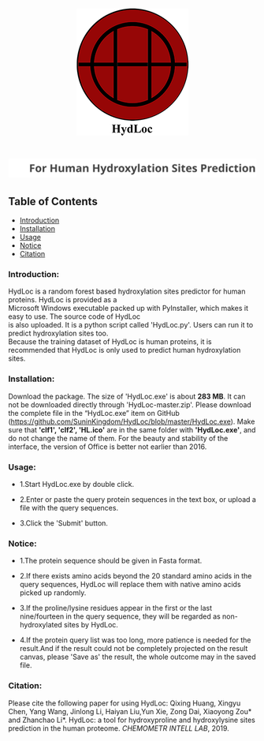 <h1 align="center">
  <img alt="logo" src="logo.png">
</h1>
<h1 align="center">
  <img alt="internal title" src="internal title.svg">
</h1>


## Table of Contents
* [Introduction](#introduction)
* [Installation](#installation)
* [Usage](#usage)
* [Notice](#notice)
* [Citation](#citation)

### Introduction:

HydLoc is a random forest based hydroxylation sites predictor for human proteins. HydLoc is provided as a<br>
Microsoft Windows executable packed up with PyInstaller, which makes it easy to use. The source code of HydLoc<br>
is also uploaded. It is a python script called 'HydLoc.py'. Users can run it to predict hydroxylation sites too.<br>
Because the training dataset of HydLoc is human proteins, it is recommended that HydLoc is only used to predict human hydroxylation sites.

### Installation:

Download the package. The size of 'HydLoc.exe' is about **283 MB**.
It can not be downloaded directly through 'HydLoc-master.zip'.
Please download the complete file in the “HydLoc.exe” item on GitHub 
(https://github.com/SuninKingdom/HydLoc/blob/master/HydLoc.exe). 
Make sure that **'clf1', 'clf2', 'HL.ico'** are in the same folder with **'HydLoc.exe'**, 
and do not change the name of them. For the beauty and stability of the interface, the version 
of Office is better not earlier than 2016.

### Usage:

* 1.Start HydLoc.exe by double click.

* 2.Enter or paste the query protein sequences in the text box, or upload a file with the query sequences.

* 3.Click the 'Submit' button.

### Notice:

* 1.The protein sequence should be given in Fasta format.

* 2.If there exists amino acids beyond the 20 standard amino acids in the query sequences, HydLoc will replace 
    them with native amino acids picked up randomly. 

* 3.If the proline/lysine residues appear in the first or the last nine/fourteen in the query sequence, 
    they will be regarded as non-hydroxylated sites by HydLoc. 

* 4.If the protein query list was too long, more patience is needed for the result.And if the result could 
    not be completely projected on the result canvas, please 'Save as' the result, the whole outcome may in
    the saved file.

### Citation:

Please cite the following paper for using HydLoc:
Qixing Huang, Xingyu Chen, Yang Wang, Jinlong Li, Haiyan Liu,Yun Xie, Zong Dai, Xiaoyong Zou* and Zhanchao Li*. 
HydLoc: a tool for hydroxyproline and hydroxylysine sites prediction in the human proteome. *CHEMOMETR INTELL LAB*, 2019.
